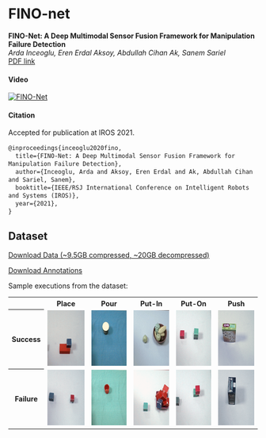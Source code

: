 # FINO-net

**FINO-Net: A Deep Multimodal Sensor Fusion Framework for Manipulation Failure Detection** <br>
*Arda Inceoglu, Eren Erdal Aksoy, Abdullah Cihan Ak, Sanem Sariel* <br>
[PDF link](https://arxiv.org/pdf/2011.05817.pdf)

#### Video
[![FINO-Net](https://img.youtube.com/vi/G_XYHcRstYg/0.jpg)](https://www.youtube.com/watch?v=G_XYHcRstYg)


#### Citation
Accepted for publication at IROS 2021.
```
@inproceedings{inceoglu2020fino,
  title={FINO-Net: A Deep Multimodal Sensor Fusion Framework for Manipulation Failure Detection},
  author={Inceoglu, Arda and Aksoy, Eren Erdal and Ak, Abdullah Cihan and Sariel, Sanem},
  booktitle={IEEE/RSJ International Conference on Intelligent Robots and Systems (IROS)},
  year={2021},
}
```

## Dataset
[Download Data (~9.5GB compressed, ~20GB decompressed)](http://160.75.159.4/data/failure.zip)

[Download Annotations](https://github.com/ardai/fino-net/raw/main/annotation.zip)

Sample executions from the dataset:

<table style="width:100%">
    <tr>
        <th></th><th>Place</th><th>Pour</th><th>Put-In</th><th>Put-On</th><th>Push</th>
    </tr>
    <tr>
        <th>Success</th> 
        <td><img src="https://raw.githubusercontent.com/ardai/fino-net/main/assets/place_s.gif" width="112" height="112"/></td>
        <td><img src="https://raw.githubusercontent.com/ardai/fino-net/main/assets/pour_s.gif" width="112" height="112"/></td> 
        <td><img src="https://raw.githubusercontent.com/ardai/fino-net/main/assets/put_in_s.gif" width="112" height="112"/></td> 
        <td><img src="https://raw.githubusercontent.com/ardai/fino-net/main/assets/put_on_s.gif" width="112" height="112"/></td> 
        <td><img src="https://raw.githubusercontent.com/ardai/fino-net/main/assets/push_s.gif" width="112" height="112"/></td>
    </tr>
    <tr>
        <th>Failure</th> 
        <td><img src="https://raw.githubusercontent.com/ardai/fino-net/main/assets/place_f.gif" width="112" height="112"/></td> 
        <td><img src="https://raw.githubusercontent.com/ardai/fino-net/main/assets/pour_f.gif" width="112" height="112"/></td>
        <td><img src="https://raw.githubusercontent.com/ardai/fino-net/main/assets/put_in_f.gif" width="112" height="112"/></td> 
        <td><img src="https://raw.githubusercontent.com/ardai/fino-net/main/assets/put_on_f.gif" width="112" height="112"/></td>
        <td><img src="https://raw.githubusercontent.com/ardai/fino-net/main/assets/push_f.gif" width="112" height="112"/></td>
    </tr>
</table>
